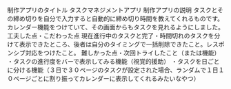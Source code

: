 制作アプリのタイトル タスクマネジメントアプリ 制作アプリの説明 タスクとその締め切りを自分で入力すると自動的に締め切り時間を教えてくれるものです。カレンダー機能をつけていて、その画面からもタスクを見れるようにしました。 工夫した点・こだわった点 現在進行中のタスクと完了・時間切れのタスクを分けて表示できたところ、後者は自分のタイミングで一括削除できたこと。レスポンシブ対応をつけたこと。 難しかった点・次回トライしたこと（または機能） ・タスクの進行度をバーで表示してみる機能（視覚的援助） ・タスクを日ごとに分ける機能（３日で３０ページのタスクが設定された場合、ランダムで１日１０ページごとに割り振ってカレンダーに表示してくれるみたいなやつ）
